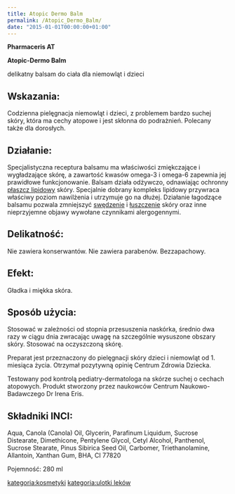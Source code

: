 ```yaml
---
title: Atopic Dermo Balm
permalink: /Atopic_Dermo_Balm/
date: "2015-01-01T00:00:00+01:00"
---
```


**Pharmaceris AT**

**Atopic-Dermo Balm**

delikatny balsam do ciała dla niemowląt i dzieci

Wskazania:
----------

Codzienna pielęgnacja niemowląt i dzieci, z problemem bardzo suchej skóry, która ma cechy atopowe i jest skłonna do podrażnień. Polecany także dla dorosłych.

Działanie:
----------

Specjalistyczna receptura balsamu ma właściwości zmiękczające i wygładzające skórę, a zawartość kwasów omega-3 i omega-6 zapewnia jej prawidłowe funkcjonowanie. Balsam działa odżywczo, odnawiając ochronny [płaszcz lipidowy](/atopedia/płaszcz_lipidowy "wikilink") skóry. Specjalnie dobrany kompleks lipidowy przywraca właściwy poziom nawilżenia i utrzymuje go na dłużej. Działanie łagodzące balsamu pozwala zmniejszyć [swędzenie](/atopedia/świąd "wikilink") i [łuszczenie](/atopedia/łuszczenie "wikilink") skóry oraz inne nieprzyjemne objawy wywołane czynnikami alergogennymi.

Delikatność:
------------

Nie zawiera konserwantów. Nie zawiera parabenów. Bezzapachowy.

Efekt:
------

Gładka i miękka skóra.

Sposób użycia:
--------------

Stosować w zależności od stopnia przesuszenia naskórka, średnio dwa razy w ciągu dnia zwracając uwagę na szczególnie wysuszone obszary skóry. Stosować na oczyszczoną skórę.

Preparat jest przeznaczony do pielęgnacji skóry dzieci i niemowląt od 1. miesiąca życia. Otrzymał pozytywną opinię Centrum Zdrowia Dziecka.

Testowany pod kontrolą pediatry-dermatologa na skórze suchej o cechach atopowych. Produkt stworzony przez naukowców Centrum Naukowo-Badawczego Dr Irena Eris.

Składniki INCI:
---------------

Aqua, Canola (Canola) Oil, Glycerin, Parafinum Liquidum, Sucrose Distearate, Dimethicone, Pentylene Glycol, Cetyl Alcohol, Panthenol, Sucrose Stearate, Pinus Sibirica Seed Oil, Carbomer, Triethanolamine, Allantoin, Xanthan Gum, BHA, CI 77820

Pojemność: 280 ml

[kategoria:kosmetyki](/atopedia/kategoria:kosmetyki "wikilink") [kategoria:ulotki leków](/atopedia/kategoria:ulotki_leków "wikilink")